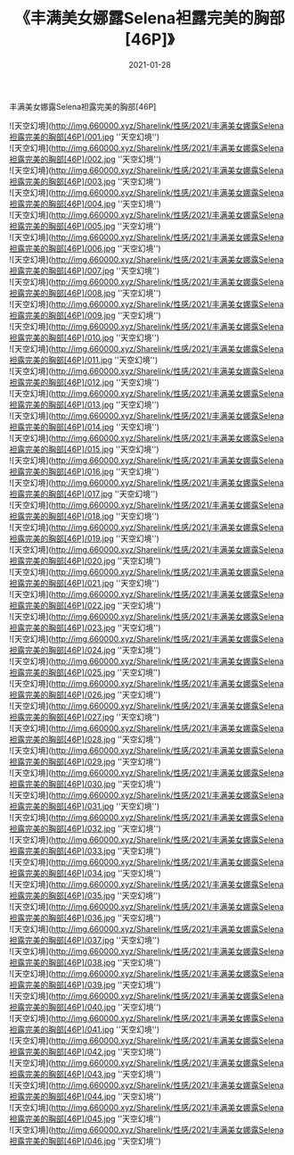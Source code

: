 ﻿---
layout: post
title:  《丰满美女娜露Selena袒露完美的胸部[46P]》
date:   2021-01-28
img: http://img.660000.xyz/Sharelink/性感/2021/丰满美女娜露Selena袒露完美的胸部[46P]/000.jpg
categories: [美女, 性感, 泳衣]
---

丰满美女娜露Selena袒露完美的胸部[46P]



![天空幻境](http://img.660000.xyz/Sharelink/性感/2021/丰满美女娜露Selena袒露完美的胸部[46P]/001.jpg ''天空幻境'') <br>
![天空幻境](http://img.660000.xyz/Sharelink/性感/2021/丰满美女娜露Selena袒露完美的胸部[46P]/002.jpg ''天空幻境'') <br>
![天空幻境](http://img.660000.xyz/Sharelink/性感/2021/丰满美女娜露Selena袒露完美的胸部[46P]/003.jpg ''天空幻境'') <br>
![天空幻境](http://img.660000.xyz/Sharelink/性感/2021/丰满美女娜露Selena袒露完美的胸部[46P]/004.jpg ''天空幻境'') <br>
![天空幻境](http://img.660000.xyz/Sharelink/性感/2021/丰满美女娜露Selena袒露完美的胸部[46P]/005.jpg ''天空幻境'') <br>
![天空幻境](http://img.660000.xyz/Sharelink/性感/2021/丰满美女娜露Selena袒露完美的胸部[46P]/006.jpg ''天空幻境'') <br>
![天空幻境](http://img.660000.xyz/Sharelink/性感/2021/丰满美女娜露Selena袒露完美的胸部[46P]/007.jpg ''天空幻境'') <br>
![天空幻境](http://img.660000.xyz/Sharelink/性感/2021/丰满美女娜露Selena袒露完美的胸部[46P]/008.jpg ''天空幻境'') <br>
![天空幻境](http://img.660000.xyz/Sharelink/性感/2021/丰满美女娜露Selena袒露完美的胸部[46P]/009.jpg ''天空幻境'') <br>
![天空幻境](http://img.660000.xyz/Sharelink/性感/2021/丰满美女娜露Selena袒露完美的胸部[46P]/010.jpg ''天空幻境'') <br>
![天空幻境](http://img.660000.xyz/Sharelink/性感/2021/丰满美女娜露Selena袒露完美的胸部[46P]/011.jpg ''天空幻境'') <br>
![天空幻境](http://img.660000.xyz/Sharelink/性感/2021/丰满美女娜露Selena袒露完美的胸部[46P]/012.jpg ''天空幻境'') <br>
![天空幻境](http://img.660000.xyz/Sharelink/性感/2021/丰满美女娜露Selena袒露完美的胸部[46P]/013.jpg ''天空幻境'') <br>
![天空幻境](http://img.660000.xyz/Sharelink/性感/2021/丰满美女娜露Selena袒露完美的胸部[46P]/014.jpg ''天空幻境'') <br>
![天空幻境](http://img.660000.xyz/Sharelink/性感/2021/丰满美女娜露Selena袒露完美的胸部[46P]/015.jpg ''天空幻境'') <br>
![天空幻境](http://img.660000.xyz/Sharelink/性感/2021/丰满美女娜露Selena袒露完美的胸部[46P]/016.jpg ''天空幻境'') <br>
![天空幻境](http://img.660000.xyz/Sharelink/性感/2021/丰满美女娜露Selena袒露完美的胸部[46P]/017.jpg ''天空幻境'') <br>
![天空幻境](http://img.660000.xyz/Sharelink/性感/2021/丰满美女娜露Selena袒露完美的胸部[46P]/018.jpg ''天空幻境'') <br>
![天空幻境](http://img.660000.xyz/Sharelink/性感/2021/丰满美女娜露Selena袒露完美的胸部[46P]/019.jpg ''天空幻境'') <br>
![天空幻境](http://img.660000.xyz/Sharelink/性感/2021/丰满美女娜露Selena袒露完美的胸部[46P]/020.jpg ''天空幻境'') <br>
![天空幻境](http://img.660000.xyz/Sharelink/性感/2021/丰满美女娜露Selena袒露完美的胸部[46P]/021.jpg ''天空幻境'') <br>
![天空幻境](http://img.660000.xyz/Sharelink/性感/2021/丰满美女娜露Selena袒露完美的胸部[46P]/022.jpg ''天空幻境'') <br>
![天空幻境](http://img.660000.xyz/Sharelink/性感/2021/丰满美女娜露Selena袒露完美的胸部[46P]/023.jpg ''天空幻境'') <br>
![天空幻境](http://img.660000.xyz/Sharelink/性感/2021/丰满美女娜露Selena袒露完美的胸部[46P]/024.jpg ''天空幻境'') <br>
![天空幻境](http://img.660000.xyz/Sharelink/性感/2021/丰满美女娜露Selena袒露完美的胸部[46P]/025.jpg ''天空幻境'') <br>
![天空幻境](http://img.660000.xyz/Sharelink/性感/2021/丰满美女娜露Selena袒露完美的胸部[46P]/026.jpg ''天空幻境'') <br>
![天空幻境](http://img.660000.xyz/Sharelink/性感/2021/丰满美女娜露Selena袒露完美的胸部[46P]/027.jpg ''天空幻境'') <br>
![天空幻境](http://img.660000.xyz/Sharelink/性感/2021/丰满美女娜露Selena袒露完美的胸部[46P]/028.jpg ''天空幻境'') <br>
![天空幻境](http://img.660000.xyz/Sharelink/性感/2021/丰满美女娜露Selena袒露完美的胸部[46P]/029.jpg ''天空幻境'') <br>
![天空幻境](http://img.660000.xyz/Sharelink/性感/2021/丰满美女娜露Selena袒露完美的胸部[46P]/030.jpg ''天空幻境'') <br>
![天空幻境](http://img.660000.xyz/Sharelink/性感/2021/丰满美女娜露Selena袒露完美的胸部[46P]/031.jpg ''天空幻境'') <br>
![天空幻境](http://img.660000.xyz/Sharelink/性感/2021/丰满美女娜露Selena袒露完美的胸部[46P]/032.jpg ''天空幻境'') <br>
![天空幻境](http://img.660000.xyz/Sharelink/性感/2021/丰满美女娜露Selena袒露完美的胸部[46P]/033.jpg ''天空幻境'') <br>
![天空幻境](http://img.660000.xyz/Sharelink/性感/2021/丰满美女娜露Selena袒露完美的胸部[46P]/034.jpg ''天空幻境'') <br>
![天空幻境](http://img.660000.xyz/Sharelink/性感/2021/丰满美女娜露Selena袒露完美的胸部[46P]/035.jpg ''天空幻境'') <br>
![天空幻境](http://img.660000.xyz/Sharelink/性感/2021/丰满美女娜露Selena袒露完美的胸部[46P]/036.jpg ''天空幻境'') <br>
![天空幻境](http://img.660000.xyz/Sharelink/性感/2021/丰满美女娜露Selena袒露完美的胸部[46P]/037.jpg ''天空幻境'') <br>
![天空幻境](http://img.660000.xyz/Sharelink/性感/2021/丰满美女娜露Selena袒露完美的胸部[46P]/038.jpg ''天空幻境'') <br>
![天空幻境](http://img.660000.xyz/Sharelink/性感/2021/丰满美女娜露Selena袒露完美的胸部[46P]/039.jpg ''天空幻境'') <br>
![天空幻境](http://img.660000.xyz/Sharelink/性感/2021/丰满美女娜露Selena袒露完美的胸部[46P]/040.jpg ''天空幻境'') <br>
![天空幻境](http://img.660000.xyz/Sharelink/性感/2021/丰满美女娜露Selena袒露完美的胸部[46P]/041.jpg ''天空幻境'') <br>
![天空幻境](http://img.660000.xyz/Sharelink/性感/2021/丰满美女娜露Selena袒露完美的胸部[46P]/042.jpg ''天空幻境'') <br>
![天空幻境](http://img.660000.xyz/Sharelink/性感/2021/丰满美女娜露Selena袒露完美的胸部[46P]/043.jpg ''天空幻境'') <br>
![天空幻境](http://img.660000.xyz/Sharelink/性感/2021/丰满美女娜露Selena袒露完美的胸部[46P]/044.jpg ''天空幻境'') <br>
![天空幻境](http://img.660000.xyz/Sharelink/性感/2021/丰满美女娜露Selena袒露完美的胸部[46P]/045.jpg ''天空幻境'') <br>
![天空幻境](http://img.660000.xyz/Sharelink/性感/2021/丰满美女娜露Selena袒露完美的胸部[46P]/046.jpg ''天空幻境'') <br>